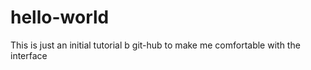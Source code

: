 # hello-world
This is just an initial tutorial b git-hub to make me comfortable with the interface 
